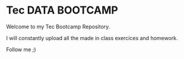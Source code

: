 # Tec DATA BOOTCAMP
Welcome to my Tec Bootcamp Repository.

I will constantly upload all the made in class exercices and homework.

Follow me ;)
